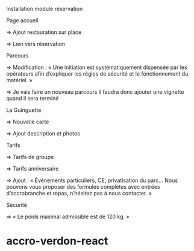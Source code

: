 Installation module réservation

Page accueil

=> Ajout restauration sur place

=> Lien vers réservation

Parcours

=> Modification : « Une initiation est systématiquement dispensée par les opérateurs afin d’expliquer les règles de sécurité et le fonctionnement du matériel. »

=> Je vais faire un nouveau parcours il faudra donc ajouter une vignette quand il sera terminé

La Guinguette

=> Nouvelle carte

=> Ajout description et photos

Tarifs

=> Tarifs de groupe

=> Tarifs anniversaire

=> Ajout : « Événements particuliers, CE, privatisation du parc… Nous pouvons vous proposer des formules complètes avec entrées d’accrobranche et repas, n’hésitez pas à nous contacter. »

Sécurité

=> « Le poids maximal admissible est de 120 kg. »
# accro-verdon-react
